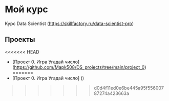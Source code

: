 # Мой курс
Курс Data Scientist (https://skillfactory.ru/data-scientist-pro)
 
## Проекты

<<<<<<< HEAD
* [Проект 0. Игра Угадай число] (https://github.com/Mapk508/DS_projects/tree/main/project_0)
=======
* [Проект 0. Игра Угадай число] ()
>>>>>>> d0d4f11ed0e6be445a95f55600787274a423663a
